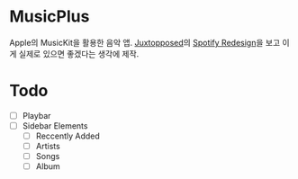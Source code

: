# MusicPlus

Apple의 MusicKit을 활용한 음악 앱. [Juxtopposed](https://www.youtube.com/@juxtopposed)의 [Spotify Redesign](https://www.figma.com/community/file/1376999463181735262)을 보고 이게 실제로 있으면 좋겠다는 생각에 제작.

# Todo

- [ ] Playbar
- [ ] Sidebar Elements
  - [ ] Reccently Added
  - [ ] Artists
  - [ ] Songs
  - [ ] Album
